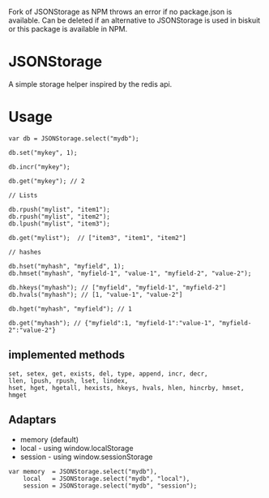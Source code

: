 Fork of JSONStorage as NPM throws an error if no package.json is available. Can be deleted if an alternative to JSONStorage is used in biskuit or this package is available in NPM.

JSONStorage
==========

A simple storage helper inspired by the redis api.

# Usage

    var db = JSONStorage.select("mydb");

    db.set("mykey", 1);

    db.incr("mykey");

    db.get("mykey"); // 2

    // Lists

    db.rpush("mylist", "item1");
    db.rpush("mylist", "item2");
    db.lpush("mylist", "item3");

    db.get("mylist");  // ["item3", "item1", "item2"]

    // hashes

    db.hset("myhash", "myfield", 1);
    db.hmset("myhash", "myfield-1", "value-1", "myfield-2", "value-2");

    db.hkeys("myhash"); // ["myfield", "myfield-1", "myfield-2"]
    db.hvals("myhash"); // [1, "value-1", "value-2"]

    db.hget("myhash", "myfield"); // 1

    db.get("myhash"); // {"myfield":1, "myfield-1":"value-1", "myfield-2":"value-2"}

## implemented methods

    set, setex, get, exists, del, type, append, incr, decr,
    llen, lpush, rpush, lset, lindex,
    hset, hget, hgetall, hexists, hkeys, hvals, hlen, hincrby, hmset, hmget

## Adaptars

- memory (default)
- local   - using window.localStorage
- session - using window.sessionStorage

```
var memory  = JSONStorage.select("mydb"),
    local   = JSONStorage.select("mydb", "local"),
    session = JSONStorage.select("mydb", "session");
```
